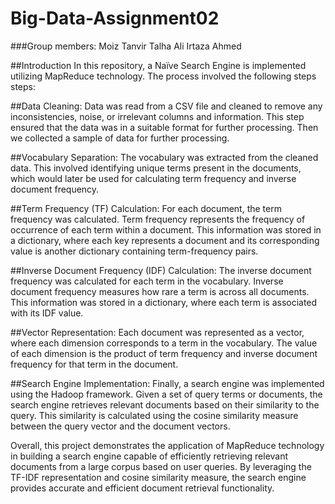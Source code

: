 # Big-Data-Assignment02

###Group members:
Moiz Tanvir
Talha Ali
Irtaza Ahmed

##Introduction
In this repository, a Naïve Search Engine is implemented utilizing MapReduce technology. The process involved the following steps steps:

##Data Cleaning:
Data was read from a CSV file and cleaned to remove any inconsistencies, noise, or irrelevant columns and information. This step ensured that the data was in a suitable format for further processing. Then we collected a sample of data for further processing.

##Vocabulary Separation:
The vocabulary was extracted from the cleaned data. This involved identifying unique terms present in the documents, which would later be used for calculating term frequency and inverse document frequency.

##Term Frequency (TF) Calculation: 
For each document, the term frequency was calculated. Term frequency represents the frequency of occurrence of each term within a document. This information was stored in a dictionary, where each key represents a document and its corresponding value is another dictionary containing term-frequency pairs.

##Inverse Document Frequency (IDF) Calculation: 
The inverse document frequency was calculated for each term in the vocabulary. Inverse document frequency measures how rare a term is across all documents. This information was stored in a dictionary, where each term is associated with its IDF value.

##Vector Representation: 
Each document was represented as a vector, where each dimension corresponds to a term in the vocabulary. The value of each dimension is the product of term frequency and inverse document frequency for that term in the document.

##Search Engine Implementation: 
Finally, a search engine was implemented using the Hadoop framework. Given a set of query terms or documents, the search engine retrieves relevant documents based on their similarity to the query. This similarity is calculated using the cosine similarity measure between the query vector and the document vectors.

Overall, this project demonstrates the application of MapReduce technology in building a search engine capable of efficiently retrieving relevant documents from a large corpus based on user queries. By leveraging the TF-IDF representation and cosine similarity measure, the search engine provides accurate and efficient document retrieval functionality.
